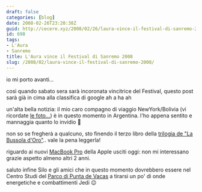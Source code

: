 ```yaml
---
draft: false
categories: [blog]
date: 2008-02-26T23:20:38Z
guid: http://cecere.xyz/2008/02/26/laura-vince-il-festival-di-sanremo-2008/
id: 698
tags:
- L'Aura
- Sanremo
title: L'Aura vince il Festival di Sanremo 2008
slug: /2008/02/laura-vince-il-festival-di-sanremo-2008/
---
```


io mi porto avanti…
  
così quando sabato sera sarà incoronata vincitrice del Festival, questo post sarà già in cima alla classifica di google ah a ha ah

un'alta bella notizia: il mio caro compagno di viaggio NewYork/Bolivia (vi ricordate [le foto…](http://www.flickr.com/photos/krur/collections/72157603378580607/)) è in questo momento in Argentina. l'ho appena sentito e mannaggia quanto lo invidio 🙂

non so se fregherà a qualcuno, sto finendo il terzo libro della [trilogia de "La Bussola d'Oro"](http://www.questeoscurematerie.it/).. vale la pena leggerla!

riguardo ai nuovi [MacBook Pro](http://www.apple.com/macbookpro/) della Apple usciti oggi: non mi interessano grazie aspetto almeno altri 2 anni.

saluto infine Silo e gli amici che in questo momento dovrebbero essere nel Centro Studi del [Parco di Punta de Vacas](http://www.parquepuntadevacas.org) a tirarsi un po' di onde energetiche e combattimenti Jedi 😉